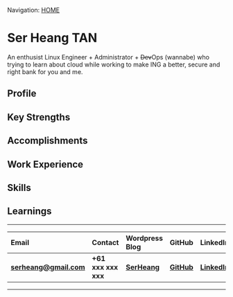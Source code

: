Navigation: [HOME](https://resume.serheang.com/)  

# Ser Heang TAN

An enthusist Linux Engineer + Administrator + ~~Dev~~Ops (wannabe) who trying to learn about cloud while working to make ING a better, secure and right bank for you and me.

## Profile  
## Key Strengths  
## Accomplishments
## Work Experience  
## Skills  
## Learnings  

---

| Email | Contact | Wordpress Blog | GitHub | LinkedIn |
|:---|:---|:---|:---|:---|
|**<serheang@gmail.com>** | **+61 xxx xxx xxx** | **[SerHeang](https://serheang.wordpress.com)** | **[GitHub](https://github.com/serheang)** | **[LinkedIn](https://linkedin.com/in/serheang)** |

---
